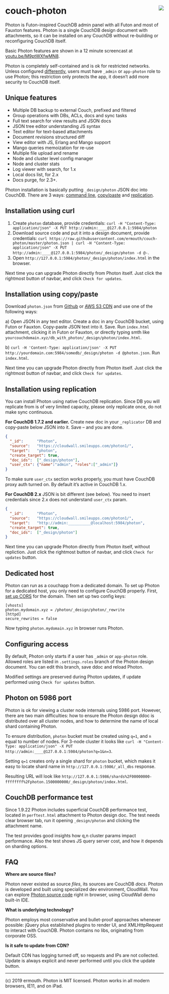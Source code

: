 # <img align="right" src="http://jquerymy.com/kod/photon-github.png" /> couch-photon
Photon is Futon-inspired CouchDB admin panel with all Futon and most of Fauxton features. Photon is a single CouchDB design document with attachments, so it can be installed on any CouchDB without re-building or reconfiguring CouchDB itself.

Basic Photon features are shown in a 12 minute screencast at [youtu.be/M9ptWXfwMN8](https://youtu.be/M9ptWXfwMN8).

Photon is completely self-contained and is ok for restricted networks. Unless configured [differently](#configuring-access), users must have `_admin` or `app-photon` role to use Photon; this restriction only protects the app, it doesn’t add more security to CouchDB itself.

## Unique features

* Multiple DB backup to external Couch, prefixed and filtered
* Group operations with DBs, ACLs, docs and sync tasks
* Full text search for view results and JSON docs
* JSON tree editor understanding JS syntax
* Text editor for text-based attachments
* Document revisions structured diff
* View editor with JS, Erlang and Mango support
* Mango queries memoization for re-use
* Multiple file upload and rename
* Node and cluster level config manager
* Node and cluster stats
* Log viewer with search, for 1.x
* Local docs list, for 2.x
* Docs purge, for 2.3+.

Photon installation is basically putting `_design/photon` JSON doc into CouchDB. There are 3 ways: [command line](#installation-using-curl), [copy/paste](#installation-using-copypaste) and [replication](#installation-using-replication).

## Installation using curl

1. Create `photon` database, provide credentials: `curl -H "Content-Type: application/json" -X PUT http://admin:____@127.0.0.1:5984/photon`
2. Download source code and put it into a design document, provide credentials: `curl https://raw.githubusercontent.com/ermouth/couch-photon/master/photon.json | curl -H "Content-Type: application/json" -X PUT http://admin:____@127.0.0.1:5984/photon/_design/photon -d @-`.
3. Open `http://127.0.0.1:5984/photon/_design/photon/index.html` in the browser. 

Next time you can upgrade Photon directly from Photon itself. Just click the rightmost button of navbar, and click `Check for updates`.

## Installation using copy/paste
Download `photon.json` from [Github](https://raw.githubusercontent.com/ermouth/couch-photon/master/photon.json) or [AWS S3 CDN](https://s3-eu-west-1.amazonaws.com/cdn.cloudwall.me/photon/photon.json) and use one of the following ways:

a) Open JSON in any text editor. Create a doc in any CouchDB bucket, using Futon or Fauxton. Copy-paste JSON text into it. Save. Run `index.html` attachment, clicking it in Futon or Fauxton, or directly typing smth like `yourcouchdomain.xyz/db_with_photon/_design/photon/index.html`.

b) `curl -H 'Content-Type: application/json' -X PUT http://yourdomain.com:5984/somedb/_design/photon -d @photon.json`. Run `index.html`.

Next time you can upgrade Photon directly from Photon itself. Just click the rightmost button of navbar, and click `Check for updates`.

## Installation using replication
You can install Photon using native CouchDB replication. Since DB you will replicate from is of very limited capacity, please only replicate once, do not make sync continuous.

__For CouchDB 1.7.2 and earlier.__ Create new doc in your `_replicator` DB and copy-paste below JSON into it. Save – and you are done.
```json
{
  "_id":      "Photon",
  "source":   "https://cloudwall.smileupps.com/photon1/",
  "target":   "photon",
  "create_target": true,
  "doc_ids":  ["_design/photon"],
  "user_ctx": {"name":"admin", "roles":["_admin"]}
}
```
To make sure `user_ctx` section works properly, you must have CouchDB proxy auth turned on. By default it’s active in CouchDB 1.x.

__For CouchDB 2.x__ JSON is bit different (see below). You need to insert credentials since 2.x does not understand `user_ctx` param.
```json
{
  "_id":      "Photon",
  "source":   "https://cloudwall.smileupps.com/photon1/",
  "target":   "http://admin:__________@localhost:5984/photon",
  "create_target": true,
  "doc_ids":  ["_design/photon"]
}
```

Next time you can upgrade Photon directly from Photon itself, without repliction. Just click the rightmost button of navbar, and click `Check for updates` button.

## Dedicated host

Photon can run as a couchapp from a dedicated domain. To set up Photon for a dedicated host, 
you only need to configure CouchDB properly. First, [set up CORS](https://cloudwall.me/setup_couch#h-16ylld74) 
for the domain. Then set up two config keys:
```
[vhosts] 
photon.mydomain.xyz = /photon/_design/photon/_rewrite
[httpd]
secure_rewrites = false
```
Now typing `photon.mydomain.xyz` in browser runs Photon.

## Configuring access

By default, Photon only starts if a user has `_admin` or `app-photon` role. Allowed roles are listed in `.settings.roles` branch of the Photon design document. You can edit this branch, save ddoc and reload Photon. 

Modified settings are preserved during Photon updates, if update performed using `Check for updates` button.

## Photon on 5986 port

Photon is ok for viewing a cluster node internals using 5986 port. However, there are two main difficulties: how to ensure the Photon design ddoc is distributed over all cluster nodes, and how to determine the name of local shard containing Photon.

To ensure distribution, `photon` bucket must be created using `q=1`, and `n` equal to number of nodes. For 3-node cluster it looks like `curl -H "Content-Type: application/json" -X PUT http://admin:____@127.0.0.1:5984/photon?q=1&n=3`.

Setting `q=1` creates only a single shard for `photon` bucket, which makes it easy to locate shard name in `http://127.0.0.1:5986/_all_dbs` response.

Resulting URL will look like `http://127.0.0.1:5986/shards%2F00000000-ffffffff%2Fphoton.1500000000/_design/photon/index.html`.

## CouchDB performance test

Since 1.9.22 Photon includes superficial CouchDB performance test, located in `perftest.html` attachment to Photon design doc. The test needs clear browser tab, run it opening `_design/photon` and clicking the attachment name.

The test provides good insights how q,n cluster params impact performance. Also the test shows JS query server cost, and how it depends on sharding options.

## FAQ

__Where are source files?__

Photon never existed as source _files_, its sources are CouchDB _docs_. Photon is developed and built using specialized dev environment, CloudWall. You can explore [Photon source code](https://cloudwall.me/_demo/#cw/Manifest/!WyJlZGl0IiwiY3ctUGhvdG9uLTFjY2QiXQ--) right in browser, using CloudWall demo built-in IDE.

__What is underlying technology?__

Photon employs most conservative and bullet-proof approaches whenever possible: jQuery plus established plugins to render UI, and XMLHttpRequest to interact with CouchDB. Photon contains no libs, originating from corporate OSS. 

__Is it safe to update from CDN?__

Default CDN has logging turned off, so requests and IPs are not collected. Update is always explicit and never performed until you click the update button. 

---

(c) 2019 ermouth. Photon is MIT licensed. Photon works in all modern browsers, IE11, and on iPad. 
